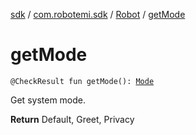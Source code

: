 [sdk](../../index.md) / [com.robotemi.sdk](../index.md) / [Robot](index.md) / [getMode](./get-mode.md)

# getMode

`@CheckResult fun getMode(): `[`Mode`](../../com.robotemi.sdk.constants/-mode/index.md)

Get system mode.

**Return**
Default, Greet, Privacy

